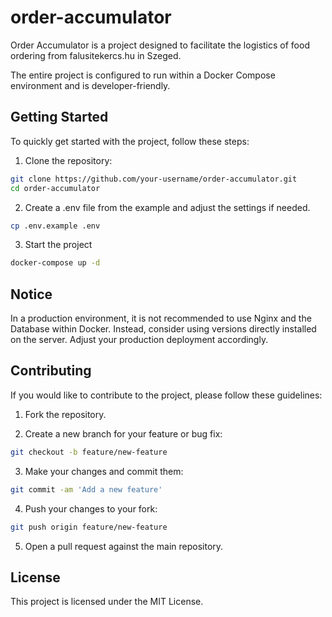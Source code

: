 # order-accumulator
Order Accumulator is a project designed to facilitate the logistics of food ordering from falusitekercs.hu in Szeged.

The entire project is configured to run within a Docker Compose environment and is developer-friendly.

## Getting Started

To quickly get started with the project, follow these steps:

1. Clone the repository:

  ```bash
  git clone https://github.com/your-username/order-accumulator.git
  cd order-accumulator
  ```
2. Create a .env file from the example and adjust the settings if needed.
  ```bash
  cp .env.example .env
  ```
3. Start the project
  ```bash
  docker-compose up -d
  ```

## Notice
In a production environment, it is not recommended to use Nginx and the Database within Docker. Instead, consider using versions directly installed on the server. Adjust your production deployment accordingly.

## Contributing
If you would like to contribute to the project, please follow these guidelines:

1. Fork the repository.

2. Create a new branch for your feature or bug fix:

```bash
git checkout -b feature/new-feature
```
3. Make your changes and commit them:

```bash
git commit -am 'Add a new feature'
```
4. Push your changes to your fork:

```bash
git push origin feature/new-feature
```
5. Open a pull request against the main repository.

## License
This project is licensed under the MIT License.
